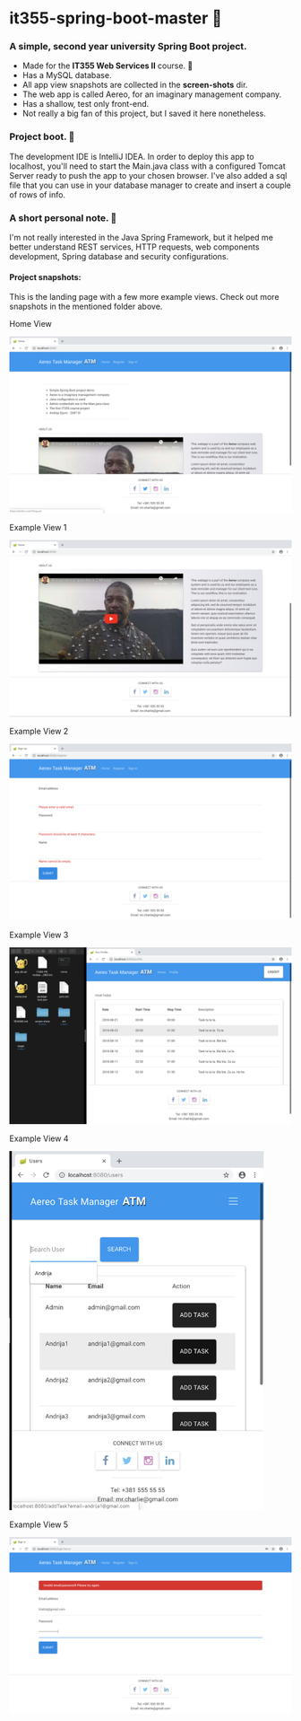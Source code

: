 # it355-spring-boot-master 🚦
<h3>A simple, second year university Spring Boot project. </h3>
<ul>
  <li>Made for the <b>IT355 Web Services II</b> course. 🍏</li>
  <li>Has a MySQL database.</li>
  <li>All app view snapshots are collected in the <b>screen-shots</b> dir.</li>
  <li>The web app is called Aereo, for an imaginary management company.</li>
  <li>Has a shallow, test only front-end.</li>
  <li>Not really a big fan of this project, but I saved it here nonetheless.</li>
</ul>
<h3>Project boot. 🚩</h3>
<p>The development IDE is IntelliJ IDEA. In order to deploy this app to localhost,
you'll need to start the Main.java class with a configured Tomcat Server ready to push the app to your
chosen browser. I've also added a sql file that you can use in your database manager to create and 
insert a couple of rows of info.</p>
<h3>A short personal note. 🚩</h3>
<p>I'm not really interested in the Java Spring Framework, but it helped me better understand REST services,
HTTP requests, web components development, Spring database and security configurations.</p>

#### Project snapshots:
<p>This is the landing page with a few more example views. Check out more snapshots in the mentioned folder above.</p>
<p>Home View</p>
<img src="screen-shots/landing-page.png" alt="Landing Page">
<p>Example View 1</p>
<img src="screen-shots/example-view-1.png" alt="Example View 1">
<p>Example View 2</p>
<img src="screen-shots/example-view-2.png" alt="Example View 2">
<p>Example View 3</p>
<img src="screen-shots/example-view-3.png" alt="Example View 3">
<p>Example View 4</p>
<img src="screen-shots/example-view-4.png" height="640" alt="Example View 4">
<p>Example View 5</p>
<img src="screen-shots/example-view-5.png" alt="Example View 5">
